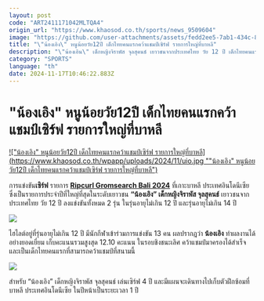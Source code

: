 ```yaml
---
layout: post
code: "ART2411171042MLTQA4"
origin_url: "https://www.khaosod.co.th/sports/news_9509604"
image: "https://github.com/user-attachments/assets/fedd2ee5-7ab1-434c-80c0-1cb399a9d106"
title: "\"น้องเอิง\" หนูน้อยวัย12ปี เด็กไทยคนแรกคว้าแชมป์เซิร์ฟ รายการใหญ่ที่บาหลี"
description: "\"น้องเอิน\" เด็กหญิงจิราพัส จุลสุคนธ์ เยาวชนจากประเทศไทย วัย 12 ปี เด็กไทยคนแรกคว้าแชมป์เซิร์ฟ รายการใหญ่ที่สุดในระดับเยาวชน ที่บาหลี ประเทศอินโดนีเซีย"
category: "SPORTS"
language: "th"
date: 2024-11-17T10:46:22.883Z
---
```


# "น้องเอิง" หนูน้อยวัย12ปี เด็กไทยคนแรกคว้าแชมป์เซิร์ฟ รายการใหญ่ที่บาหลี

[!["น้องเอิง" หนูน้อยวัย12ปี เด็กไทยคนแรกคว้าแชมป์เซิร์ฟ รายการใหญ่ที่บาหลี](https://www.khaosod.co.th/wpapp/uploads/2024/11/uio.jpg ""น้องเอิง" หนูน้อยวัย12ปี เด็กไทยคนแรกคว้าแชมป์เซิร์ฟ รายการใหญ่ที่บาหลี")](https://www.khaosod.co.th/wpapp/uploads/2024/11/uio.jpg)

การแข่งขัน**เซิร์ฟ** รายการ **[Ripcurl Gromsearch Bali 2024](https://www.youtube.com/playlist?list=PL6gIcanRGetocpUsrKzC4YqWlFfhYBK_i)** ที่เกาะบาหลี ประเทศอินโดนีเซีย ซึ่งเป็นรายการประจำปีที่ใหญ่ที่สุดในระดับเยาวชน **“น้องเอิง” เด็กหญิงจิราพัส จุลสุคนธ์** เยาวชนจากประเทศไทย วัย 12 ปี ลงแข่งขันทั้งหมด 2 รุ่น ในรุ่นอายุไม่เกิน 12 ปี และรุ่นอายุไม่เกิน 14 ปี

![](https://www.khaosod.co.th/wpapp/uploads/2024/11/466741052_10231402145744203_8642110506351754422_n.jpg)

ไฮไลต์อยู่ที่รุ่นอายุไม่เกิน 12 ปี มีนักกีฬาเข้าร่วมการแข่งขัน 13 คน ผลปรากฎว่า **น้องเอิง** ทำผลงานได้อย่างยอดเยี่ยม เก็บคะแนนรวมสูงสุด 12.10 คะแนน ในรอบชิงชนะเลิศ คว้าแชมป์มาครองได้สำเร็จ และเป็นเด็กไทยคนแรกที่สามารถคว้าแชมป์ที่สนามนี้

![](https://www.khaosod.co.th/wpapp/uploads/2024/11/466674235_10231402304868181_5960194857037466381_n.jpg)

สำหรับ “น้องเอิง” เด็กหญิงจิราพัส จุลสุคนธ์ เล่นเซิร์ฟ 4 ปี และมีแผนจะเดินทางไปเก็บตัวฝึกซ้อมที่ บาหลี ประเทศอินโดนีเซีย ในปีหน้าเป็นระยะเวลา 1 ปี